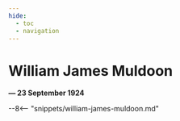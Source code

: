 ```yaml
---
hide:
  - toc
  - navigation 
---
```


# William James Muldoon

**— 23 September 1924**

--8<-- "snippets/william-james-muldoon.md"
